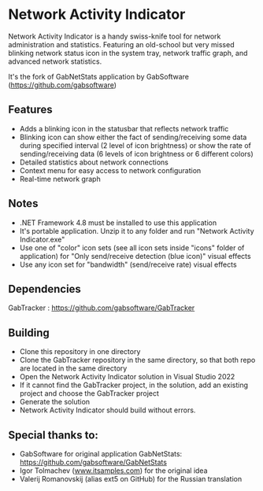 # Network Activity Indicator
Network Activity Indicator is a handy swiss-knife tool for network administration and statistics.
Featuring an old-school but very missed blinking network status icon in the system tray, network traffic graph, and advanced network statistics.

It's the fork of GabNetStats application by GabSoftware (https://github.com/gabsoftware)

## Features
* Adds a blinking icon in the statusbar that reflects network traffic
* Blinking icon can show either the fact of sending/receiving some data during specified interval (2 level of icon brightness) or show the rate of sending/receiving data (6 levels of icon brightness or 6 different colors)
* Detailed statistics about network connections
* Context menu for easy access to network configuration
* Real-time network graph

## Notes
* .NET Framework 4.8 must be installed to use this application
* It's portable application. Unzip it to any folder and run "Network Activity Indicator.exe"
* Use one of "color" icon sets (see all icon sets inside "icons" folder of application) for "Only send/receive detection (blue icon)" visual effects
* Use any icon set for "bandwidth" (send/receive rate) visual effects

## Dependencies
GabTracker : https://github.com/gabsoftware/GabTracker

## Building
* Clone this repository in one directory
* Clone the GabTracker repository in the same directory, so that both repo are located in the same directory
* Open the Network Activity Indicator solution in Visual Studio 2022
* If it cannot find the GabTracker project, in the solution, add an existing project and choose the GabTracker project
* Generate the solution
* Network Activity Indicator should build without errors.

## Special thanks to:
- GabSoftware for original application GabNetStats: https://github.com/gabsoftware/GabNetStats
- Igor Tolmachev (www.itsamples.com) for the original idea
- Valerij Romanovskij (alias ext5 on GitHub) for the Russian translation